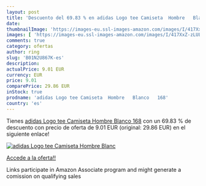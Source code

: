 ```yaml
---
layout: post
title: 'Descuento del 69.83 % en adidas Logo tee Camiseta  Hombre   Blanc'
date: 
thumbnailImage: 'https://images-eu.ssl-images-amazon.com/images/I/417XxZ-zLUL._SL200_.jpg'
images: [ 'https://images-eu.ssl-images-amazon.com/images/I/417XxZ-zLUL._SL200_.jpg' ]
comments: true
category: ofertas
author: ring
slug: 'B01N2U867K-es'
description:
actualPrice: 9.01 EUR
currency: EUR
price: 9.01
comparePrice: 29.86 EUR
inStock: true
prodname: 'adidas Logo tee Camiseta  Hombre   Blanco   168'
country: 'es'
---
```


Tienes [adidas Logo tee Camiseta  Hombre   Blanco   168](https://www.amazon.es/dp/B01N2U867K/?tag=tolees-21) con un 69.83 % de descuento con precio de oferta de 9.01 EUR (original: 29.86 EUR) en el siguiente enlace!

[![adidas Logo tee Camiseta  Hombre   Blanc](https://images-eu.ssl-images-amazon.com/images/I/417XxZ-zLUL._SL200_.jpg)](https://www.amazon.es/dp/B01N2U867K/?tag=tolees-21)

[Accede a la oferta!!](https://www.amazon.es/dp/B01N2U867K/?tag=tolees-21)

Links participate in Amazon Associate program and might generate a comission on qualifying sales



